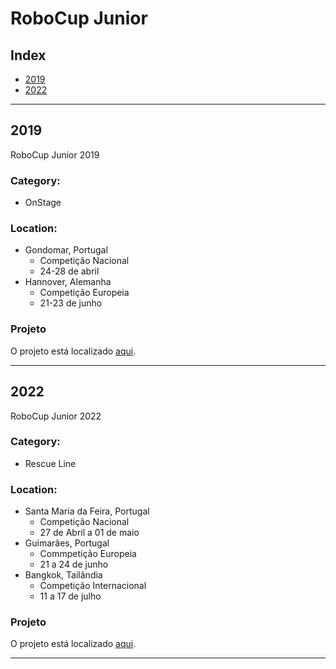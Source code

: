 # RoboCup Junior

## Index
* [2019](#2019)
* [2022](#2022)

----------------------------------------

## 2019
RoboCup Junior 2019
### Category:
* OnStage

### Location:
* Gondomar, Portugal
    * Competição Nacional
    * 24-28 de abril
* Hannover, Alemanha
    * Competição Europeia
    * 21-23 de junho

### Projeto
O projeto está localizado [aqui](/2019).

-----------------------------------

## 2022
RoboCup Junior 2022
### Category:
* Rescue Line

### Location:
* Santa Maria da Feira, Portugal
    * Competição Nacional
    * 27 de Abril a 01 de maio
* Guimarães, Portugal
    * Commpetição Europeia
    * 21 a 24 de junho
* Bangkok, Tailândia
    * Competição Internacional
    * 11 a 17 de julho

### Projeto
O projeto está localizado [aqui](/2022).

-----------------------------------